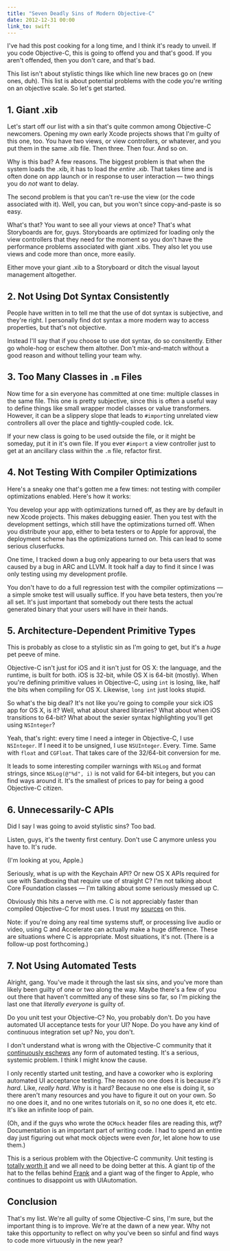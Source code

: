 ```yaml
---
title: "Seven Deadly Sins of Modern Objective-C"
date: 2012-12-31 00:00
link_to: swift
---
```


<import><p>I've had this post cooking for a long time, and I think it's ready to unveil. If you code Objective-C, this is going to offend you and that's good. If you aren't offended, then you don't care, and that's bad. </p>

<p>This list isn't about stylistic things like which line new braces go on (new ones, duh). This list is about potential problems with the code you're writing on an objective scale. So let's get started.</p>

<h2 id="1giantxib">1. Giant .xib</h2>

<p>Let's start off our list with a sin that's quite common among Objective-C newcomers. Opening my own early Xcode projects shows that I'm guilty of this one, too. You have two views, or view controllers, or whatever, and you put them in the same .xib file. Then three. Then four. And so on.</p>

<p>Why is this bad? A few reasons. The biggest problem is that when the system loads the .xib, it has to load <em>the entire .xib</em>. That takes time and is often done on app launch or in response to user interaction — two things you do <em>not</em> want to delay.</p>

<p>The second problem is that you can't re-use the view (or the code associated with it). Well, you can, but you won't since copy-and-paste is so easy. </p>

<p>What's that? You want to see all your views at once? That's what Storyboards are for, guys. Storyboards are optimized for loading only the view controllers that they need for the moment so you don't have the performance problems associated with giant .xibs. They also let you use views and code more than once, more easily. </p>

<p>Either move your giant .xib to a Storyboard or ditch the visual layout management altogether. </p>

<h2 id="2notusingdotsyntaxconsistently">2. Not Using Dot Syntax Consistently</h2>

<p>People have written in to tell me that the use of dot syntax is subjective, and they're right. I personally find dot syntax a more modern way to access properties, but that's not objective.</p>

<p>Instead I'll say that if you choose to use dot syntax, do so consitently. Either go whole-hog or eschew them altother. Don't mix-and-match without a good reason and without telling your team why. </p>

<h2 id="3toomanyclassesinmfiles">3. Too Many Classes in <code>.m</code> Files</h2>

<p>Now time for a sin everyone has committed at one time: multiple classes in the same file. This one is pretty subjective, since this is often a useful way to define things like small wrapper model classes or value transformers. However, it can be a slippery slope that leads to <code>#import</code>ing unrelated view controllers all over the place and tightly-coupled code. Ick. </p>

<p>If your new class is going to be used outside the file, or it might be someday, put it in it's own file. If you ever <code>#import</code> a view controller just to get at an ancillary class within the <code>.m</code> file, refactor first. </p>

<h2 id="4nottestingwithcompileroptimizations">4. Not Testing With Compiler Optimizations</h2>

<p>Here's a sneaky one that's gotten me a few times: not testing with compiler optimizations enabled. Here's how it works:</p>

<p>You develop your app with optimizations turned off, as they are by default in new Xcode projects. This makes debugging easier. Then you test with the development settings, which still have the optimizations turned off. When you distribute your app, either to beta testers or to Apple for approval, the deployment scheme has the optimizations turned <em>on</em>. This can lead to some serious cluserfucks. </p>

<p>One time, I tracked down a bug only appearing to our beta users that was caused by a bug in ARC and LLVM. It took half a day to find it since I was only testing using my development profile. </p>

<p>You don't have to do a full regression test with the compiler optimizations — a simple smoke test will usually suffice. If you have beta testers, then you're all set. It's just important that somebody out there tests the actual generated binary that your users will have in their hands.</p>

<h2 id="5architecturedependentprimitivetypes">5. Architecture-Dependent Primitive Types</h2>

<p>This is probably as close to a stylistic sin as I'm going to get, but it's a <em>huge</em> pet peeve of mine.</p>

<p>Objective-C isn't just for iOS and it isn't just for OS X: the language, and the runtime, is built for both. iOS is 32-bit, while OS X is 64-bit (mostly). When you're defining primitive values in Objective-C, using <code>int</code> is losing, like, half the bits when compiling for OS X. Likewise, <code>long int</code> just looks stupid. </p>

<p>So what's the big deal? It's not like you're going to compile your sick iOS app for OS X, is it? Well, what about shared libraries? What about when iOS transitions to 64-bit? What about the sexier syntax highlighting you'll get using <code>NSInteger</code>?</p>

<p>Yeah, that's right: every time I need a integer in Objective-C, I use <code>NSInteger</code>. If I need it to be unsigned, I use <code>NSUInteger</code>. Every. Time. Same with <code>float</code> and <code>CGFloat</code>. That takes care of the 32/64-bit conversion for me.</p>

<p>It leads to some interesting compiler warnings with <code>NSLog</code> and format strings, since <code>NSLog(@"%d", i)</code> is not valid for 64-bit integers, but you can find ways around it. It's the smallest of prices to pay for being a good Objective-C citizen.</p>

<h2 id="6unnecessarilycapis">6. Unnecessarily-C APIs</h2>

<p>Did I say I was going to avoid stylistic sins? Too bad. </p>

<p>Listen, guys, it's the twenty first century. Don't use C anymore unless you have to. It's rude. </p>

<p>(I'm looking at you, Apple.)</p>

<p>Seriously, what is up with the Keychain API? Or new OS X APIs required for use with Sandboxing that require use of straight C? I'm not talking about Core Foundation classes — I'm talking about some seriously messed up C.</p>

<p>Obviously this hits a nerve with me. C is not appreciably faster than compiled Objective-C for most uses. I trust my <a href="http://twitter.com/wilshipley/status/277920619893510144">sources</a> on this.</p>

<p>Note: if you're doing any real time systems stuff, or processing live audio or video, using C and Accelerate can actually make a huge difference. These are situations where C is appropriate. Most situations, it's not. (There is a follow-up post forthcoming.)</p>

<h2 id="7notusingautomatedtests">7. Not Using Automated Tests</h2>

<p>Alright, gang. You've made it through the last six sins, and you've more than likely been guilty of one or two along the way. Maybe there's a few of you out there that haven't committed any of these sins so far, so I'm picking the last one that <em>literally everyone</em> is guilty of.</p>

<p>Do you unit test your Objective-C? No, you probably don't. Do you have automated UI acceptance tests for your UI? Nope. Do you have any kind of continuous integration set up? No, you don't. </p>

<p>I don't understand what is wrong with the Objective-C community that it <a href="http://5by5.tv/buildanalyze/107">continuously eschews</a> any form of automated testing. It's a serious, systemic problem. I think I might know the cause.</p>

<p>I only recently started unit testing, and have a coworker who is exploring automated UI acceptance testing. The reason no one does it is because <em>it's hard</em>. Like, <em>really hard</em>. Why is it hard? Because no one else is doing it, so there aren't many resources and you have to figure it out on your own. So no one does it, and no one writes tutorials on it, so no one does it, etc etc. It's like an infinite loop of pain. </p>

<p>(Oh, and if the guys who wrote the <code>OCMock</code> header files are reading this, <em>wtf</em>? Documentation is an important part of writing code. I had to spend an entire day just figuring out what mock objects were even <em>for</em>, let alone how to use them.)</p>

<p>This is a serious problem with the Objective-C community. Unit testing is <a href="http://www.levelofindirection.com/journal/2012/12/26/tdd-is-it-worth-it.html">totally worth it</a> and we all need to be doing better at this. A giant tip of the hat to the fellas behind <a href="http://testingwithfrank.com">Frank</a> and a giant wag of the finger to Apple, who continues to disappoint us with UIAutomation. </p>

<h2 id="conclusion">Conclusion</h2>

<p>That's my list. We're all guilty of some Objective-C sins, I'm sure, but the important thing is to improve. We're at the dawn of a new year. Why not take this opportunity to reflect on why you've been so sinful and find ways to code more virtuously in the new year?</p></import>

<!-- more -->

